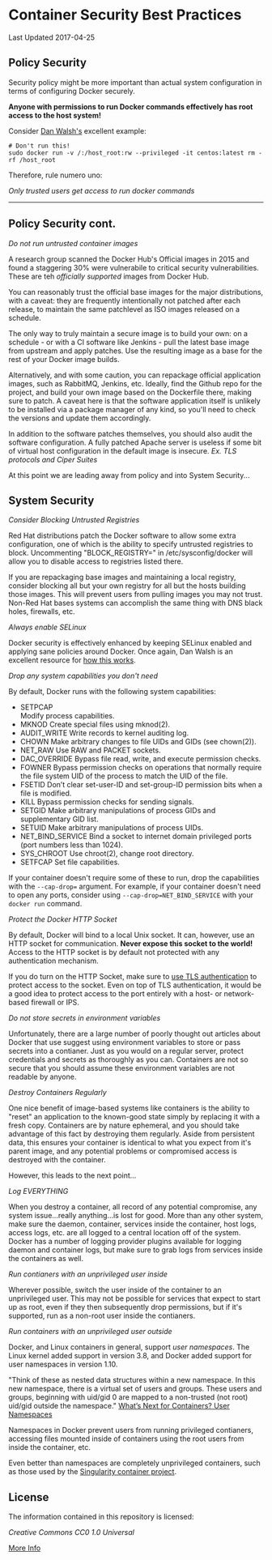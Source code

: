 Container Security Best Practices
=================================

Last Updated 2017-04-25

## Policy Security

Security policy might be more important than actual system configuration in terms of configuring Docker securely.

**Anyone with permissions to run Docker commands effectively has root access to the host system!**

Consider [Dan Walsh's](https://twitter.com/rhatdan) excellent example:

    # Don't run this!
    sudo docker run -v /:/host_root:rw --privileged -it centos:latest rm -rf /host_root

Therefore, rule numero uno:

_Only trusted users get access to run docker commands_

---

## Policy Security cont.

_Do not run untrusted container images_

A research group scanned the Docker Hub's Official images in 2015 and found a staggering 30% were vulnerabile to critical security vulnerabilities.  These are teh _officially supported_ images from Docker Hub.

You can reasonably trust the official base images for the major distributions, with a caveat: they are frequently intentionally not patched after each release, to maintain the same patchlevel as ISO images released on a schedule.

The only way to truly maintain a secure image is to build your own:  on a schedule - or with a CI software like Jenkins - pull the latest base image from upstream and apply patches.  Use the resulting image as a base for the rest of your Docker image builds.

Alternatively, and with some caution, you can repackage official application images, such as RabbitMQ, Jenkins, etc.  Ideally, find the Github repo for the project, and build your own image based on the Dockerfile there, making sure to patch.  A caveat here is that the software application itself is unlikely to be installed via a package manager of any kind, so you'll need to check the versions and update them accordingly.

In addition to the software patches themselves, you should also audit the software configuration.  A fully patched Apache server is useless if some bit of virtual host configuration in the default image is insecure.  _Ex. TLS protocols and Ciper Suites_

At this point we are leading away from policy and into System Security...

## System Security 

_Consider Blocking Untrusted Registries_

Red Hat distributions patch the Docker software to allow some extra configuration, one of which is the ability to specify untrusted registries to block.  Uncommenting "BLOCK_REGISTRY=" in /etc/sysconfig/docker will allow you to disable access to registries listed there.

If you are repackaging base images and maintaining a local registry, consider blocking all but your own registry for all but the hosts building those images.  This will prevent users from pulling images you may not trust.  Non-Red Hat bases systems can accomplish the same thing with DNS black holes, firewalls, etc.

_Always enable SELinux_

Docker security is effectively enhanced by keeping SELinux enabled and applying sane policies around Docker.  Once again, Dan Walsh is an excellent resource for [how this works](http://rhelblog.redhat.com/2017/01/13/selinux-mitigates-container-vulnerability/).

_Drop any system capabilities you don't need_

By default, Docker runs with the following system capabilities:

* SETPCAP	
  Modify process capabilities.
* MKNOD
  Create special files using mknod(2).
* AUDIT_WRITE
  Write records to kernel auditing log.
* CHOWN
  Make arbitrary changes to file UIDs and GIDs (see chown(2)).
* NET_RAW
  Use RAW and PACKET sockets.
* DAC_OVERRIDE
  Bypass file read, write, and execute permission checks.
* FOWNER
  Bypass permission checks on operations that normally require the file system UID of the process to match the UID of the file.
* FSETID
  Don’t clear set-user-ID and set-group-ID permission bits when a file is modified.
* KILL
  Bypass permission checks for sending signals.
* SETGID
  Make arbitrary manipulations of process GIDs and supplementary GID list.
* SETUID
  Make arbitrary manipulations of process UIDs.
* NET_BIND_SERVICE
  Bind a socket to internet domain privileged ports (port numbers less than 1024).
* SYS_CHROOT
  Use chroot(2), change root directory.
* SETFCAP
  Set file capabilities.

If your container doesn't require some of these to run, drop the capabilities with the `--cap-drop=` argument.  For example, if your container doesn't need to open any ports, consider using `--cap-drop=NET_BIND_SERVICE` with your `docker run` command.

_Protect the Docker HTTP Socket_

By default, Docker will bind to a local Unix socket.  It can, however, use an HTTP socket for communication.  **Never expose this socket to the world!**  Access to the HTTP socket is by default not protected with any authentication mechanism.

If you do turn on the HTTP Socket, make sure to [use TLS authentication](https://docs.docker.com/engine/security/https/) to protect access to the socket.  Even on top of TLS authentication, it would be a good idea to protect access to the port entirely with a host- or network-based firewall or IPS.

_Do not store secrets in environment variables_

Unfortunately, there are a large number of poorly thought out articles about Docker that use suggest using environment variables to store or pass secrets into a contianer.  Just as you would on a regular server, protect credentials and secrets as thoroughly as you can.  Containers are not so secure that you should assume these environment variables are not readable by anyone.

_Destroy Containers Regularly_

One nice benefit of image-based systems like containers is the ability to "reset" an application to the known-good state simply by replacing it with a fresh copy.  Containers are by nature ephemeral, and you should take advantage of this fact by destroying them regularly.  Aside from persistent data, this ensures your container is identical to what you expect from it's parent image, and any potential problems or compromised access is destroyed with the container.

However, this leads to the next point...

_Log EVERYTHING_

When you destroy a container, all record of any potential compromise, any system issue...really anything...is lost for good.  More than any other system, make sure the daemon, container, services inside the container, host logs, access logs, etc. are all logged to a central location off of the system.  Docker has a number of logging provider plugins available for logging daemon and container logs, but make sure to grab logs from services inside the containers as well.

_Run contianers with an unprivileged user inside_

Wherever possible, switch the user inside of the container to an unprivileged user.  This may not be possible for services that expect to start up as root, even if they then subsequently drop permissions, but if it's supported, run as a non-root user inside the contianers.

_Run containers with an unprivileged user outside_

Docker, and Linux containers in general, support _user namespaces_.  The Linux kernel added support in version 3.8, and Docker added support for user namespaces in version 1.10.

"Think of these as nested data structures within a new namespace. In this new namespace, there is a virtual set of users and groups. These users and groups, beginning with uid/gid 0 are mapped to a non-trusted (not root) uid/gid outside the namespace." [What’s Next for Containers? User Namespaces](http://rhelblog.redhat.com/2015/07/07/whats-next-for-containers-user-namespaces/)

Namespaces in Docker prevent users from running privileged contianers, accessing files mounted inside of containers using the root users from inside the container, etc.

Even better than namespaces are completely unprivileged containers, such as those used by the [Singularity container project](http://singularity.lbl.gov/).  

## License

The information contained in this repository is licensed: 

*Creative Commons CC0 1.0 Universal*

[More Info](LICENSE.md)
